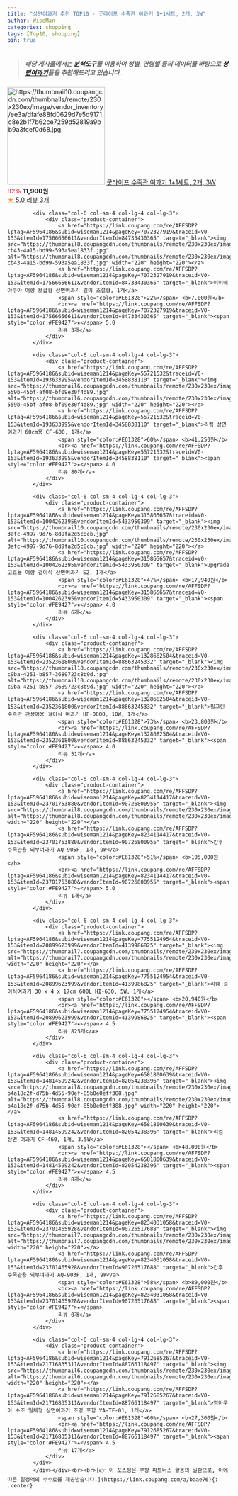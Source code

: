 ```yaml
---
title: "상면여과기 추천 TOP10 - 굿라이프 수족관 여과기 1+1세트, 2개, 3W"
author: WiseMan
categories: shopping
tags: [Top10, shopping]
pin: true
---
```


> ##### 해당 게시물에서는 [**분석도구**](https://itemscout.io/)를 이용하여 **성별**, **연령별** 등의 데이터를 바탕으로 [**상면여과기**](https://link.coupang.com/a/baae76)들을 추천해드리고 있습니다.
<div class="container"><div class="row">
            <div class="col-6 col-sm-4 col-lg-4 col-lg-3">
                <div class="product-container">
                    <a href="https://link.coupang.com/re/AFFSDP?lptag=AF5964186&subid=wiseman1214&pageKey=8284084909&traceid=V0-153&itemId=23885139575&vendorItemId=90907957262" target="_blank"><img src="https://thumbnail10.coupangcdn.com/thumbnails/remote/230x230ex/image/vendor_inventory/ee3a/dfafe88fd0629d7e5d9171c8e2b1f7b62ce7259d52819a9bb9a3fcef0d68.jpg" alt="https://thumbnail10.coupangcdn.com/thumbnails/remote/230x230ex/image/vendor_inventory/ee3a/dfafe88fd0629d7e5d9171c8e2b1f7b62ce7259d52819a9bb9a3fcef0d68.jpg" width="220" height="220"></a>
                    <a href="https://link.coupang.com/re/AFFSDP?lptag=AF5964186&subid=wiseman1214&pageKey=8284084909&traceid=V0-153&itemId=23885139575&vendorItemId=90907957262" target="_blank">굿라이프 수족관 여과기 1+1세트, 2개, 3W</a>
                    <span style="color:#E61328">82%</span> <b>11,900원</b>
                    <br><a href="https://link.coupang.com/re/AFFSDP?lptag=AF5964186&subid=wiseman1214&pageKey=8284084909&traceid=V0-153&itemId=23885139575&vendorItemId=90907957262" target="_blank"><span style="color:#FE9427">★</span> 5.0
                    리뷰 3개</a>
                </div>
            </div>
            
            <div class="col-6 col-sm-4 col-lg-4 col-lg-3">
                <div class="product-container">
                    <a href="https://link.coupang.com/re/AFFSDP?lptag=AF5964186&subid=wiseman1214&pageKey=7072327919&traceid=V0-153&itemId=17566656611&vendorItemId=84733430365" target="_blank"><img src="https://thumbnail8.coupangcdn.com/thumbnails/remote/230x230ex/image/retail/images/2023/01/17/12/5/53eb522b-cb43-4a15-bd99-593a5ea1833f.jpg" alt="https://thumbnail8.coupangcdn.com/thumbnails/remote/230x230ex/image/retail/images/2023/01/17/12/5/53eb522b-cb43-4a15-bd99-593a5ea1833f.jpg" width="220" height="220"></a>
                    <a href="https://link.coupang.com/re/AFFSDP?lptag=AF5964186&subid=wiseman1214&pageKey=7072327919&traceid=V0-153&itemId=17566656611&vendorItemId=84733430365" target="_blank">미미네아쿠아 어항 보급형 상면여과기 길이 조절형, 1개</a>
                    <span style="color:#E61328">22%</span> <b>7,000원</b>
                    <br><a href="https://link.coupang.com/re/AFFSDP?lptag=AF5964186&subid=wiseman1214&pageKey=7072327919&traceid=V0-153&itemId=17566656611&vendorItemId=84733430365" target="_blank"><span style="color:#FE9427">★</span> 5.0
                    리뷰 3개</a>
                </div>
            </div>
            
            <div class="col-6 col-sm-4 col-lg-4 col-lg-3">
                <div class="product-container">
                    <a href="https://link.coupang.com/re/AFFSDP?lptag=AF5964186&subid=wiseman1214&pageKey=55721532&traceid=V0-153&itemId=193633995&vendorItemId=3458838110" target="_blank"><img src="https://thumbnail6.coupangcdn.com/thumbnails/remote/230x230ex/image/retail/images/2017/12/22/17/6/ae0a31d3-559b-45bf-af08-bf09e30f4d89.jpg" alt="https://thumbnail6.coupangcdn.com/thumbnails/remote/230x230ex/image/retail/images/2017/12/22/17/6/ae0a31d3-559b-45bf-af08-bf09e30f4d89.jpg" width="220" height="220"></a>
                    <a href="https://link.coupang.com/re/AFFSDP?lptag=AF5964186&subid=wiseman1214&pageKey=55721532&traceid=V0-153&itemId=193633995&vendorItemId=3458838110" target="_blank">리컴 상면여과기 60cm용 CF-600, 1개</a>
                    <span style="color:#E61328">60%</span> <b>41,250원</b>
                    <br><a href="https://link.coupang.com/re/AFFSDP?lptag=AF5964186&subid=wiseman1214&pageKey=55721532&traceid=V0-153&itemId=193633995&vendorItemId=3458838110" target="_blank"><span style="color:#FE9427">★</span> 4.0
                    리뷰 80개</a>
                </div>
            </div>
            
            <div class="col-6 col-sm-4 col-lg-4 col-lg-3">
                <div class="product-container">
                    <a href="https://link.coupang.com/re/AFFSDP?lptag=AF5964186&subid=wiseman1214&pageKey=315865657&traceid=V0-153&itemId=1004262395&vendorItemId=5433950309" target="_blank"><img src="https://thumbnail10.coupangcdn.com/thumbnails/remote/230x230ex/image/retail/images/2019/10/11/10/5/baec5740-3afc-4997-9d76-8d9fa2d5c8cb.jpg" alt="https://thumbnail10.coupangcdn.com/thumbnails/remote/230x230ex/image/retail/images/2019/10/11/10/5/baec5740-3afc-4997-9d76-8d9fa2d5c8cb.jpg" width="220" height="220"></a>
                    <a href="https://link.coupang.com/re/AFFSDP?lptag=AF5964186&subid=wiseman1214&pageKey=315865657&traceid=V0-153&itemId=1004262395&vendorItemId=5433950309" target="_blank">upgrade 고효율 어항 걸이식 상면여과기 S2, 1개</a>
                    <span style="color:#E61328">47%</span> <b>17,940원</b>
                    <br><a href="https://link.coupang.com/re/AFFSDP?lptag=AF5964186&subid=wiseman1214&pageKey=315865657&traceid=V0-153&itemId=1004262395&vendorItemId=5433950309" target="_blank"><span style="color:#FE9427">★</span> 4.0
                    리뷰 6개</a>
                </div>
            </div>
            
            <div class="col-6 col-sm-4 col-lg-4 col-lg-3">
                <div class="product-container">
                    <a href="https://link.coupang.com/re/AFFSDP?lptag=AF5964186&subid=wiseman1214&pageKey=1328682504&traceid=V0-153&itemId=2352361800&vendorItemId=88663245332" target="_blank"><img src="https://thumbnail10.coupangcdn.com/thumbnails/remote/230x230ex/image/vendor_inventory/images/2017/05/02/18/1/5bfbb840-c9ba-4251-b857-3689723c8b9d.jpg" alt="https://thumbnail10.coupangcdn.com/thumbnails/remote/230x230ex/image/vendor_inventory/images/2017/05/02/18/1/5bfbb840-c9ba-4251-b857-3689723c8b9d.jpg" width="220" height="220"></a>
                    <a href="https://link.coupang.com/re/AFFSDP?lptag=AF5964186&subid=wiseman1214&pageKey=1328682504&traceid=V0-153&itemId=2352361800&vendorItemId=88663245332" target="_blank">필그린 수족관 관상어용 걸이식 여과기 HF-0800, 10W, 1개</a>
                    <span style="color:#E61328">73%</span> <b>23,800원</b>
                    <br><a href="https://link.coupang.com/re/AFFSDP?lptag=AF5964186&subid=wiseman1214&pageKey=1328682504&traceid=V0-153&itemId=2352361800&vendorItemId=88663245332" target="_blank"><span style="color:#FE9427">★</span> 4.0
                    리뷰 51개</a>
                </div>
            </div>
            
            <div class="col-6 col-sm-4 col-lg-4 col-lg-3">
                <div class="product-container">
                    <a href="https://link.coupang.com/re/AFFSDP?lptag=AF5964186&subid=wiseman1214&pageKey=8234114417&traceid=V0-153&itemId=23701753880&vendorItemId=90726800955" target="_blank"><img src="https://thumbnail8.coupangcdn.com/thumbnails/remote/230x230ex/image/vendor_inventory/f269/a5c808586024b00a19ac44ec9cd6b30211e3548affddeb281302d1728ba0.jpg" alt="https://thumbnail8.coupangcdn.com/thumbnails/remote/230x230ex/image/vendor_inventory/f269/a5c808586024b00a19ac44ec9cd6b30211e3548affddeb281302d1728ba0.jpg" width="220" height="220"></a>
                    <a href="https://link.coupang.com/re/AFFSDP?lptag=AF5964186&subid=wiseman1214&pageKey=8234114417&traceid=V0-153&itemId=23701753880&vendorItemId=90726800955" target="_blank">칸후 수족관용 외부여과기 AQ-905F, 1개, 9W</a>
                    <span style="color:#E61328">51%</span> <b>105,000원</b>
                    <br><a href="https://link.coupang.com/re/AFFSDP?lptag=AF5964186&subid=wiseman1214&pageKey=8234114417&traceid=V0-153&itemId=23701753880&vendorItemId=90726800955" target="_blank"><span style="color:#FE9427">★</span> 5.0
                    리뷰 1개</a>
                </div>
            </div>
            
            <div class="col-6 col-sm-4 col-lg-4 col-lg-3">
                <div class="product-container">
                    <a href="https://link.coupang.com/re/AFFSDP?lptag=AF5964186&subid=wiseman1214&pageKey=7755124954&traceid=V0-153&itemId=20899623999&vendorItemId=4139986825" target="_blank"><img src="https://thumbnail7.coupangcdn.com/thumbnails/remote/230x230ex/image/0820_amir_esrgan_inf80k_batch_6_max3k/1fd6/60861103eff212d773dbe70ba0d042e862184ac7ad8f0f8c323b9a199ef6.jpg" alt="https://thumbnail7.coupangcdn.com/thumbnails/remote/230x230ex/image/0820_amir_esrgan_inf80k_batch_6_max3k/1fd6/60861103eff212d773dbe70ba0d042e862184ac7ad8f0f8c323b9a199ef6.jpg" width="220" height="220"></a>
                    <a href="https://link.coupang.com/re/AFFSDP?lptag=AF5964186&subid=wiseman1214&pageKey=7755124954&traceid=V0-153&itemId=20899623999&vendorItemId=4139986825" target="_blank">리컴 걸이식여과기 30 x 4 x 17cm 600L HI-630, 5W, 1개</a>
                    <span style="color:#E61328"></span> <b>20,940원</b>
                    <br><a href="https://link.coupang.com/re/AFFSDP?lptag=AF5964186&subid=wiseman1214&pageKey=7755124954&traceid=V0-153&itemId=20899623999&vendorItemId=4139986825" target="_blank"><span style="color:#FE9427">★</span> 4.5
                    리뷰 825개</a>
                </div>
            </div>
            
            <div class="col-6 col-sm-4 col-lg-4 col-lg-3">
                <div class="product-container">
                    <a href="https://link.coupang.com/re/AFFSDP?lptag=AF5964186&subid=wiseman1214&pageKey=6581800639&traceid=V0-153&itemId=14814599242&vendorItemId=82054238396" target="_blank"><img src="https://thumbnail8.coupangcdn.com/thumbnails/remote/230x230ex/image/retail/images/2420716218639585-b4a18c2f-d75b-4d55-90ef-85b0e0eff388.jpg" alt="https://thumbnail8.coupangcdn.com/thumbnails/remote/230x230ex/image/retail/images/2420716218639585-b4a18c2f-d75b-4d55-90ef-85b0e0eff388.jpg" width="220" height="220"></a>
                    <a href="https://link.coupang.com/re/AFFSDP?lptag=AF5964186&subid=wiseman1214&pageKey=6581800639&traceid=V0-153&itemId=14814599242&vendorItemId=82054238396" target="_blank">리컴 상면 여과기 CF-460, 1개, 3.5W</a>
                    <span style="color:#E61328"></span> <b>48,000원</b>
                    <br><a href="https://link.coupang.com/re/AFFSDP?lptag=AF5964186&subid=wiseman1214&pageKey=6581800639&traceid=V0-153&itemId=14814599242&vendorItemId=82054238396" target="_blank"><span style="color:#FE9427">★</span> 4.5
                    리뷰 8개</a>
                </div>
            </div>
            
            <div class="col-6 col-sm-4 col-lg-4 col-lg-3">
                <div class="product-container">
                    <a href="https://link.coupang.com/re/AFFSDP?lptag=AF5964186&subid=wiseman1214&pageKey=8234031058&traceid=V0-153&itemId=23701465928&vendorItemId=90726517688" target="_blank"><img src="https://thumbnail7.coupangcdn.com/thumbnails/remote/230x230ex/image/vendor_inventory/3e1d/7df6cdfcb565c372e3b45a35e8a0a8f986061533394e8418961e059e855d.jpg" alt="https://thumbnail7.coupangcdn.com/thumbnails/remote/230x230ex/image/vendor_inventory/3e1d/7df6cdfcb565c372e3b45a35e8a0a8f986061533394e8418961e059e855d.jpg" width="220" height="220"></a>
                    <a href="https://link.coupang.com/re/AFFSDP?lptag=AF5964186&subid=wiseman1214&pageKey=8234031058&traceid=V0-153&itemId=23701465928&vendorItemId=90726517688" target="_blank">칸후 수족관용 외부여과기 AQ-903F, 1개, 9W</a>
                    <span style="color:#E61328">58%</span> <b>89,000원</b>
                    <br><a href="https://link.coupang.com/re/AFFSDP?lptag=AF5964186&subid=wiseman1214&pageKey=8234031058&traceid=V0-153&itemId=23701465928&vendorItemId=90726517688" target="_blank"><span style="color:#FE9427">★</span> 
                    리뷰 0개</a>
                </div>
            </div>
            
            <div class="col-6 col-sm-4 col-lg-4 col-lg-3">
                <div class="product-container">
                    <a href="https://link.coupang.com/re/AFFSDP?lptag=AF5964186&subid=wiseman1214&pageKey=7912685267&traceid=V0-153&itemId=21716835311&vendorItemId=88766118497" target="_blank"><img src="https://thumbnail6.coupangcdn.com/thumbnails/remote/230x230ex/image/vendor_inventory/074e/b04d70412ec684b9d2379b567e738f5bbb06c846045c1eaffd07a89a62d1.jpg" alt="https://thumbnail6.coupangcdn.com/thumbnails/remote/230x230ex/image/vendor_inventory/074e/b04d70412ec684b9d2379b567e738f5bbb06c846045c1eaffd07a89a62d1.jpg" width="220" height="220"></a>
                    <a href="https://link.coupang.com/re/AFFSDP?lptag=AF5964186&subid=wiseman1214&pageKey=7912685267&traceid=V0-153&itemId=21716835311&vendorItemId=88766118497" target="_blank">영아쿠아 수조 일체형 상면여과기 조명 포함 YA-TF-01, 1개</a>
                    <span style="color:#E61328">60%</span> <b>27,300원</b>
                    <br><a href="https://link.coupang.com/re/AFFSDP?lptag=AF5964186&subid=wiseman1214&pageKey=7912685267&traceid=V0-153&itemId=21716835311&vendorItemId=88766118497" target="_blank"><span style="color:#FE9427">★</span> 4.5
                    리뷰 17개</a>
                </div>
            </div>
            </div></div><br><br>[👉 이 포스팅은 쿠팡 파트너스 활동의 일환으로, 이에 따른 일정액의 수수료를 제공받습니다.](https://link.coupang.com/a/baae76){: .center}